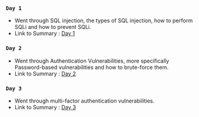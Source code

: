 ### `Day 1`
- Went through SQL injection, the types of SQL injection, how to perform SQLi and how to prevent SQLi.
- Link to Summary : <a href="https://github.com/fr334aks/100-days-of-Hacking/tree/main/Fraize/Day%201">Day 1</a>

### `Day 2`
- Went through Authentication Vulnerabilities, more specifically Password-based vulnerabilities and how to brute-force them.
- Link to Summary : <a href="https://github.com/fr334aks/100-days-of-Hacking/tree/main/Fraize/2.Authentication">Day 2</a>

### `Day 3`
- Went through multi-factor authentication vulnerabilities.
- Link to Summary : <a href="https://github.com/fr334aks/100-days-of-Hacking/tree/main/Fraize/3.Authentication">Day 3</a>
